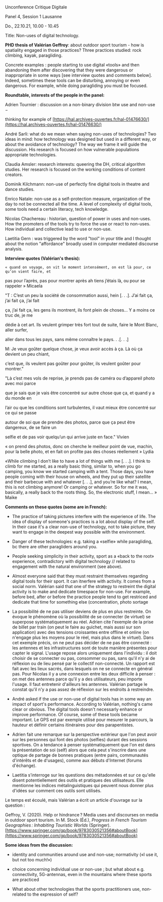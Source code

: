 
Unconference Critique Digitale

Panel 4, Session 1 Lausanne

Do., 22.10.21, 10.00 - 10.45



Title: Non-uses of digital technology.



**PHD thesis of Valérian Geffroy**: about outdoor sport tourism - how is spatiality engaged in those practices? Three practices studied: rock climbing, kayak, paragliding.



Concrete examples : people starting to use digital «tools» and then abandoning them after discovering that they were dangerous or inappropriate in some ways [see interview quotes and comments below]. Indeed, sometimes these tools can be disturbing, annoying or even dangerous. For example, while doing paragliding you must be focused.



**Roundtable, interests of the people in the panel:**



Adrien Tournier : discussion on a non-binary division btw use and non-use − 

thinking for example of [https://hal.archives-ouvertes.fr/hal-01476630/](https://hal.archives-ouvertes.fr/hal-01476630/)



André Sarli: what do we mean when saying non-uses of technologies? Two ideas in mind: how technology was designed but used in a different way, or about the avoidance of technology? The way we frame it will guide the discussion. His research is focused on how vulnerable populations appropriate technologies. 



Claudia Amsler: research interests: queering the DH, critical algorithm studies. Her research is focused on the working conditions of content creators.



Dominik Kilchmann: non-use of perfectly fine digital tools in theatre and dance studies.



Enrico Natale: non-use as a self-protection measure, organization of the day to not be connected all the time. A level of complexity of digital tools, some tools need a certain literacy, tech knowledge.



Nicolas Chachereau : historian, question of power in uses and non-uses. How the promoters of the tools try to force the use or react to non-uses. How individual and collective lead to use or non-use.



Laetitia Gern : was triggered by the word "tool" in your title and I thought about the notion "affordance" broadly used in computer mediated discourse analysis.





**Interview quotes (Valérian's thesis):**

    

    « quand on voyage, on vit le moment intensément, on est là pour, ce qu’on vient faire, et

pas pour l’après, pas pour montrer après ah tiens j’étais là, ou pour se rappeler » Micaela



"T : C’est un peu la société de consommation aussi, hein [. . .]. J’ai fait ça, j’ai fait ça, j’ai fait

ça, j’ai fait ça, les gens ils montrent, ils font plein de choses... Y a moins ce truc de, je me

dédie à cet art. Ils veulent grimper très fort tout de suite, faire le Mont Blanc, aller surfer,

aller dans tous les pays, sans même connaître le pays. . .[. . .]

M: Je veux goûter quelque chose, je veux avoir accès à ça. Là où ça devient un peu chiant,

c’est que, ils veulent pas goûter pour goûter, ils veulent goûter pour montrer."



"Là c’est mes vols de reprise, je prends pas de caméra ou d’appareil photo avec moi parce

que je sais que je vais être concentré sur autre chose que ça, et quand y a du monde en

l’air ou que les conditions sont turbulentes, il vaut mieux être concentré sur ce qui se passe

autour de soi que de prendre des photos, parce que ça peut être dangereux, de se faire un

selfie et de pas voir quelqu’un qui arrive juste en face." Vivien



« on prend des photos, donc on cherche le meilleur point de vue, machin, pour la belle photo, et en fait on profite pas des choses réellement » Lydia



«While climbing I don’t like to have a lot of things with me [. . .]. I think to climb for me started, as a really basic thing, similar to, when you go camping, you know we started camping with a tent. Those days, you have people coming with their house on wheels, and they put up their satellite and their barbecue with and whatever [. . .], and you’re like what? I mean, this is not climbing anymore! Or camping or whatever. So for me it was, basically, a really back to the roots thing. So, the electronic stuff, I mean... » Maike



**Comments on these quotes (some are in French):**



- The practice of taking pictures interfere with the experience of life. The idea of display of someone's practices is a lot about display of the self. In their case it's a clear non-use of technology, not to take picture, they want to engage in the deepest way possible with the environment. 



- Danger of these technologies: e.g. taking a «selfie» while paragliding, bc there are other paragliders around you.



- People seeking simplicity in their activity, sport as a «back to the root» experience, contradictory with digital technology // related to engagement with the natural environment (see above).



- Almost everyone said that they must restraint themselves regarding digital tools for their sport. It can itnerfere with activity. It comes from a social norm. Valérian said that one of the strategy to restreint the digital activity is to make and dedicate timespace for non-use. For example, before bed, after or before the practice people tend to get restriced and dedicate that time for something else (concentration, photo sortage



- La possibilité de ne pas utiliser deviens de plus en plus restreinte. On évoque le phénomène où la possibilité de se connecter (le virtuel) se superpose systématiquement au réel. Adrien cite l'exemple de la prise de billet par train (on peut le faire au guichet, mais aussi sur son application) avec des tensions croissantes entre offline et online (on n'engage plus les moyens pour le réel, mais plus dans le virtuel). Dans cet exemple précis, on ne peut pas décider de ne pas être connecté : les antennes et les infrastructures sont de toute manière présentes pour capter le signal. L'usage repose alors uniquement dans l'individu : il doit choisir de se connecter ou pas, consommer ou pas, sans qu'il n'y ai de réflexion ou de lieu pensé par le collectif non-connecté. Un rapport est fait avec les lieux sacrés, dans lesquels on ne se connecte en général pas. Pour Nicolas il y a une connexion entre les deux difficile à penser : on met des antennes parce qu'il y a des utilisateurs, peu importe l'usage. Il faut entretenir d'ailleurs les antennes. Valérian partage le constat qu'il n'y a pas assez de réflexion sur les endroits à restreindre.



- André asked if the use or non-use of digital tools has in some way an impact of sport's performance. According to Valérian, nothing's came clear or obvious. The digital tools doesn't necessarly enhance or improve performance. Of course, some of these tools became important. Le GPS est par exemple utilisé pour mesurer le parcours, la hauteur et définir certains itinéraires pour des parapentistes.



- Adrien fait une remarque sur la perspective extérieur que l'on peut avoir sur les personnes qui font des photos (selfies) durant des sessions sportives. On a tendance à penser systématiquement que l'on est dans la présentation de soi (self) alors que cela peut s'inscrire dans une optique de partage de bonnes pratiques (entre pairs, communautés d'intérêts et de d'usages), comme aux débuts d'Internet (forums d'échange).



- Laetitia s’interroge sur les questions des métadonnées et sur ce qu'elle disent potentiellement des outils et pratiques des utilisateurs. Elle mentionne les indices métalinguistiques qui peuvent nous donner plus d'idées sur comment ces outils sont utilisés.



Le temps est écoulé, mais Valérian a écrit un article d'ouvrage sur la question :

Geffroy, V. (2020). Help or hindrance ? Media uses and discourses on media in outdoor sport tourism. In M. Stock (Éd.), *Progress in French Tourism Geographies : Inhabiting Touristic Worlds* (Springer). [https://www.springer.com/gp/book/9783030521356#aboutBook](https://www.springer.com/gp/book/9783030521356#aboutBook)







**Some ideas from the discussion:**



- identity and communities around use and non-use; normativity («I use it, but not too much!»)

- choice concerning individual use or non-use ; but what about e.g. connectivity, 5G-antennas, even in the mountains where these sports are practiced

- What about other technologies that the sports practitioners use, non-related to the expression of self? 



